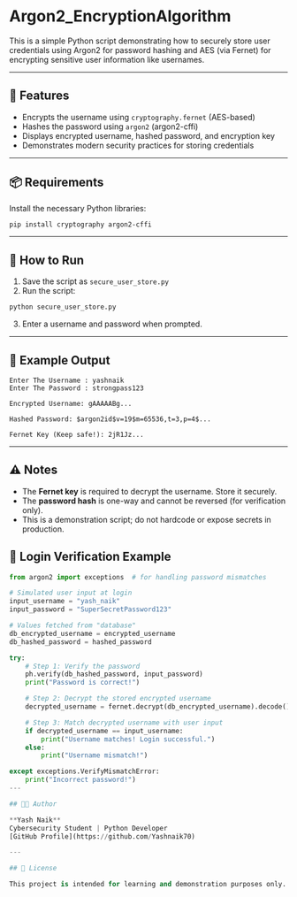 # Argon2_EncryptionAlgorithm

This is a simple Python script demonstrating how to securely store user credentials using Argon2 for password hashing and AES (via Fernet) for encrypting sensitive user information like usernames.

---

## 🔐 Features

- Encrypts the username using `cryptography.fernet` (AES-based)
- Hashes the password using `argon2` (argon2-cffi)
- Displays encrypted username, hashed password, and encryption key
- Demonstrates modern security practices for storing credentials

---

## 📦 Requirements

Install the necessary Python libraries:

```bash
pip install cryptography argon2-cffi
```

---

## 🚀 How to Run

1. Save the script as `secure_user_store.py`
2. Run the script:

```bash
python secure_user_store.py
```

3. Enter a username and password when prompted.

---

## 📘 Example Output

```
Enter The Username : yashnaik
Enter The Password : strongpass123

Encrypted Username: gAAAAABg...

Hashed Password: $argon2id$v=19$m=65536,t=3,p=4$...

Fernet Key (Keep safe!): 2jR1Jz...
```

---

## ⚠️ Notes

- The **Fernet key** is required to decrypt the username. Store it securely.
- The **password hash** is one-way and cannot be reversed (for verification only).
- This is a demonstration script; do not hardcode or expose secrets in production.

## 🔐 Login Verification Example

```python
from argon2 import exceptions  # for handling password mismatches

# Simulated user input at login
input_username = "yash_naik"
input_password = "SuperSecretPassword123"

# Values fetched from "database"
db_encrypted_username = encrypted_username
db_hashed_password = hashed_password

try:
    # Step 1: Verify the password
    ph.verify(db_hashed_password, input_password)
    print("Password is correct!")

    # Step 2: Decrypt the stored encrypted username
    decrypted_username = fernet.decrypt(db_encrypted_username).decode()

    # Step 3: Match decrypted username with user input
    if decrypted_username == input_username:
        print("Username matches! Login successful.")
    else:
        print("Username mismatch!")

except exceptions.VerifyMismatchError:
    print("Incorrect password!")
---

## 👨‍💻 Author

**Yash Naik**  
Cybersecurity Student | Python Developer  
[GitHub Profile](https://github.com/Yashnaik70)

---

## 📜 License

This project is intended for learning and demonstration purposes only.
